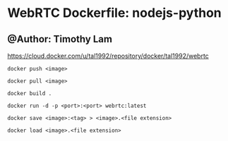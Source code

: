 # WebRTC Dockerfile: nodejs-python

## @Author: Timothy Lam

https://cloud.docker.com/u/tal1992/repository/docker/tal1992/webrtc

```
docker push <image>
```

```
docker pull <image>
```

```
docker build .
```
```
docker run -d -p <port>:<port> webrtc:latest
```

```
docker save <image>:<tag> > <image>.<file extension>
```
```
docker load <image>.<file extension>
```
